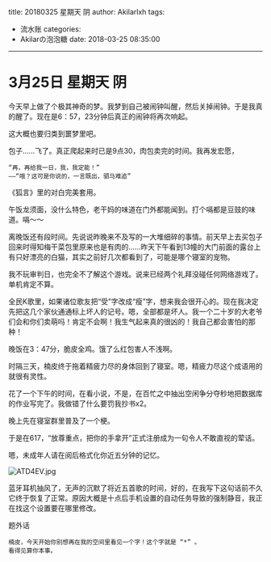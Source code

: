 title: 20180325 星期天 阴
author: Akilarlxh
tags:
  - 流水账
categories:
  - Akilarの泡泡糖
date: 2018-03-25 08:35:00
---
# 3月25日 星期天 阴

今天早上做了个极其神奇的梦。我梦到自己被闹钟叫醒，然后关掉闹钟。于是我真的醒了。现在是6：57，23分钟后真正的闹钟将再次响起。

这大概也要归类到噩梦里吧。

包子……飞了。真正爬起来时已是9点30，肉包卖完的时间。我再发宏愿，
```
“再，再给我一日，我，我定能！”
——“哦？这可是你说的，一言既出，驷马难追”
```
《狐言》里的对白完美套用。

午饭龙须面，没什么特色，老干妈的味道在门外都能闻到。打个嗝都是豆豉的味道。嗝～～

离晚饭还有段时间。先说说昨晚来不及写的一大堆细碎的事情。前天早上去买包子回来时得知梅干菜包里原来也是有肉的……昨天下午看到13幢的大门前面的露台上有只好漂亮的白猫，其实之前好几次都看到了，可能是哪个寝室的宠物。

我不玩审判日，也完全不了解这个游戏。说来已经两个礼拜没碰任何网络游戏了。单机肯定不算。

全民K歌里，如果诸位歌友把“受”字改成“瘦”字，想来我会很开心的。现在我决定先把这几个家伙通通标上坏人的记号。嗯，全部都是坏人。我一个二十岁的大老爷们会和你们卖萌吗！肯定不会啊！我生气起来真的很凶的！我自己都会害怕的那种！

晚饭在3：47分，脆皮全鸡。饿了么红包害人不浅啊。

时隔三天，楠皮终于拖着精疲力尽的身体回到了寝室。嗯，精疲力尽这个成语用的就很有灵性。

花了一个下午的时间，在看小说，不是，在百忙之中抽出空闲争分夺秒地把数据库的作业写完了。我做错了什么要罚我抄书x2。

晚上先在寝室群里普及了一个梗。

于是在617，“放尊重点，把你的手拿开”正式注册成为一句令人不敢直视的荤话。

嗯，未成年人请在阅后格式化你近五分钟的记忆。

![ATD4EV.jpg](https://s2.ax1x.com/2019/04/10/ATD4EV.jpg)

蓝牙耳机抽风了，无声的沉默了将近五首歌的时间，好的，在我写下这句话前不久它终于恢复了正常。原因大概是十点后手机设置的自动任务导致的强制静音，我正在找这个设置要在哪里修改。

题外话
```
楠皮，今天开始你别想再在我的空间里看见一个字！这个字就是 “*” 。
看得见算你本事。
```